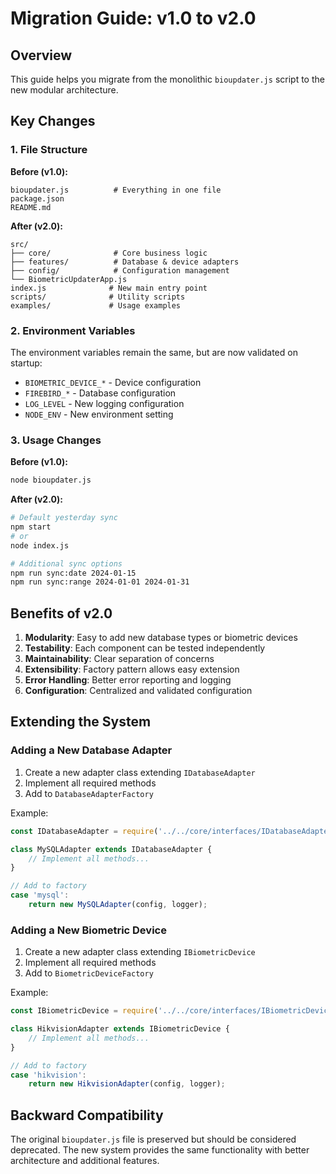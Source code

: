 # Migration Guide: v1.0 to v2.0

## Overview

This guide helps you migrate from the monolithic `bioupdater.js` script to the new modular architecture.

## Key Changes

### 1. File Structure
**Before (v1.0):**
```
bioupdater.js          # Everything in one file
package.json
README.md
```

**After (v2.0):**
```
src/
├── core/              # Core business logic
├── features/          # Database & device adapters
├── config/            # Configuration management
└── BiometricUpdaterApp.js
index.js              # New main entry point
scripts/              # Utility scripts
examples/             # Usage examples
```

### 2. Environment Variables
The environment variables remain the same, but are now validated on startup:
- `BIOMETRIC_DEVICE_*` - Device configuration
- `FIREBIRD_*` - Database configuration
- `LOG_LEVEL` - New logging configuration
- `NODE_ENV` - New environment setting

### 3. Usage Changes

**Before (v1.0):**
```bash
node bioupdater.js
```

**After (v2.0):**
```bash
# Default yesterday sync
npm start
# or
node index.js

# Additional sync options
npm run sync:date 2024-01-15
npm run sync:range 2024-01-01 2024-01-31
```

## Benefits of v2.0

1. **Modularity**: Easy to add new database types or biometric devices
2. **Testability**: Each component can be tested independently
3. **Maintainability**: Clear separation of concerns
4. **Extensibility**: Factory pattern allows easy extension
5. **Error Handling**: Better error reporting and logging
6. **Configuration**: Centralized and validated configuration

## Extending the System

### Adding a New Database Adapter

1. Create a new adapter class extending `IDatabaseAdapter`
2. Implement all required methods
3. Add to `DatabaseAdapterFactory`

Example:
```javascript
const IDatabaseAdapter = require('../../core/interfaces/IDatabaseAdapter');

class MySQLAdapter extends IDatabaseAdapter {
    // Implement all methods...
}

// Add to factory
case 'mysql':
    return new MySQLAdapter(config, logger);
```

### Adding a New Biometric Device

1. Create a new adapter class extending `IBiometricDevice`
2. Implement all required methods
3. Add to `BiometricDeviceFactory`

Example:
```javascript
const IBiometricDevice = require('../../core/interfaces/IBiometricDevice');

class HikvisionAdapter extends IBiometricDevice {
    // Implement all methods...
}

// Add to factory
case 'hikvision':
    return new HikvisionAdapter(config, logger);
```

## Backward Compatibility

The original `bioupdater.js` file is preserved but should be considered deprecated. The new system provides the same functionality with better architecture and additional features.
